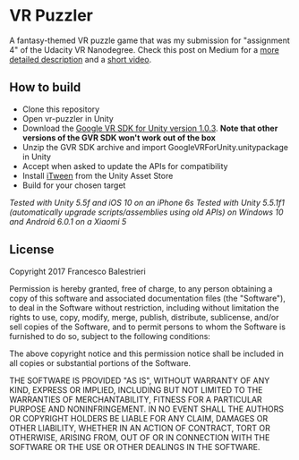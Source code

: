 # VR Puzzler

A fantasy-themed VR puzzle game that was my submission for "assignment 4" of the Udacity VR Nanodegree. Check this post on Medium for a [more detailed description](https://medium.com/@il_bale/how-i-created-a-vr-puzzle-game-and-what-i-learned-from-it-41090b0adcd1#.ogg3hvvwn) and a [short video](https://youtu.be/mLt8eQ_C9cU).

## How to build

   * Clone this repository
   * Open vr-puzzler in Unity
   * Download the [Google VR SDK for Unity version 1.0.3](https://github.com/googlevr/gvr-unity-sdk/releases/tag/v1.0.3). **Note that other versions of the GVR SDK won't work out of the box**
   * Unzip the GVR SDK archive and import GoogleVRForUnity.unitypackage in Unity
   * Accept when asked to update the APIs for compatibility
   * Install [iTween](http://www.pixelplacement.com/itween/index.php) from the Unity Asset Store
   * Build for your chosen target

*Tested with Unity 5.5f and iOS 10 on an iPhone 6s*
*Tested with Unity 5.5.1f1 (automatically upgrade scripts/assemblies using old APIs) on Windows 10 and Android 6.0.1 on a Xiaomi 5*

## License

Copyright 2017 Francesco Balestrieri

Permission is hereby granted, free of charge, to any person obtaining a copy of this software and associated documentation files (the "Software"), to deal in the Software without restriction, including without limitation the rights to use, copy, modify, merge, publish, distribute, sublicense, and/or sell copies of the Software, and to permit persons to whom the Software is furnished to do so, subject to the following conditions:

The above copyright notice and this permission notice shall be included in all copies or substantial portions of the Software.

THE SOFTWARE IS PROVIDED "AS IS", WITHOUT WARRANTY OF ANY KIND, EXPRESS OR IMPLIED, INCLUDING BUT NOT LIMITED TO THE WARRANTIES OF MERCHANTABILITY, FITNESS FOR A PARTICULAR PURPOSE AND NONINFRINGEMENT. IN NO EVENT SHALL THE AUTHORS OR COPYRIGHT HOLDERS BE LIABLE FOR ANY CLAIM, DAMAGES OR OTHER LIABILITY, WHETHER IN AN ACTION OF CONTRACT, TORT OR OTHERWISE, ARISING FROM, OUT OF OR IN CONNECTION WITH THE SOFTWARE OR THE USE OR OTHER DEALINGS IN THE SOFTWARE.
